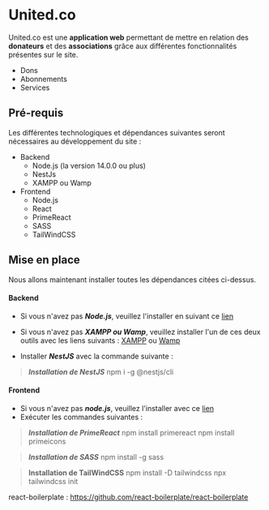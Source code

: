 # United&period;co

United&period;co est une **application web** permettant de mettre en relation des **donateurs** et des **associations** grâce aux différentes fonctionnalités présentes sur le site. 

- Dons 
- Abonnements
- Services

## Pré-requis

Les différentes technologiques et dépendances suivantes seront nécessaires au développement du site :

- Backend
	- Node.js (la version 14.0.0 ou plus)
	- NestJs
	- XAMPP ou Wamp
- Frontend
	- Node.js
	- React
	- PrimeReact
	- SASS
	- TailWindCSS

## Mise en place

Nous allons maintenant installer toutes les dépendances citées ci-dessus.

#### Backend
- Si vous n'avez pas ***Node.js***, veuillez l'installer en suivant ce [lien](https://nodejs.org/en/) 

- Si vous n'avez pas ***XAMPP ou Wamp***, veuillez installer l'un de ces deux outils avec les liens suivants :  [XAMPP](https://www.apachefriends.org/download.html) ou [Wamp](https://sourceforge.net/projects/wampserver/)

- Installer ***NestJS*** avec la commande suivante :
> ***Installation de NestJS***
> npm i -g @nestjs/cli 

#### Frontend
- Si vous n'avez pas ***node.js***, veuillez l'installer avec ce [lien](https://nodejs.org/en/)
- Exécuter les commandes suivantes : 

> ***Installation de PrimeReact***
> npm install primereact 
> npm install primeicons

> ***Installation de SASS***
> npm install -g sass

> **Installation de TailWindCSS**
> npm install -D tailwindcss 
> npx tailwindcss init

react-boilerplate : https://github.com/react-boilerplate/react-boilerplate

